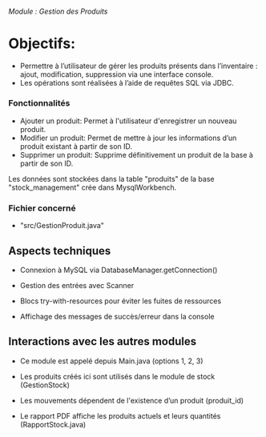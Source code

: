 
###### Module : Gestion des Produits

# Objectifs:
- Permettre à l’utilisateur de gérer les produits présents dans l’inventaire : ajout, modification, suppression via une interface console.
- Les opérations sont réalisées à l’aide de requêtes SQL via JDBC.

### Fonctionnalités

- Ajouter un produit: Permet à l'utilisateur d'enregistrer un nouveau produit.
- Modifier un produit: Permet de mettre à jour les informations d’un produit existant à partir de son ID.
- Supprimer un produit: Supprime définitivement un produit de la base à partir de son ID.

Les données sont stockées dans la table "produits" de la base "stock_management" crée dans MysqlWorkbench.

### Fichier concerné

- "src/GestionProduit.java"
  

## Aspects techniques

- Connexion à MySQL via DatabaseManager.getConnection()

- Gestion des entrées avec Scanner

- Blocs try-with-resources pour éviter les fuites de ressources

- Affichage des messages de succès/erreur dans la console


##  Interactions avec les autres modules

 - Ce module est appelé depuis Main.java (options 1, 2, 3)

 - Les produits créés ici sont utilisés dans le module de stock (GestionStock)

 - Les mouvements dépendent de l'existence d’un produit (produit_id)

 - Le rapport PDF affiche les produits actuels et leurs quantités (RapportStock.java)


